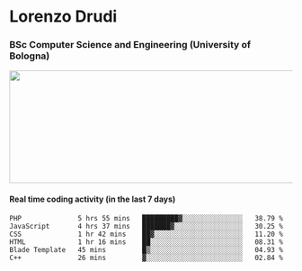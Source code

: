 # Lorenzo Drudi
### BSc Computer Science and Engineering (University of Bologna)

<img src="https://github-readme-stats-lorenzodrudi.vercel.app//api?username=LorenzoDrudi&count_private=true&show_icons=true&theme=gruvbox" height=200px width=550px>

<!---Use wakatime plugins to track the coding time--->
#### Real time coding activity (in the last 7 days)
<!--START_SECTION:waka-->

```text
PHP              5 hrs 55 mins   █████████▓░░░░░░░░░░░░░░░   38.79 %
JavaScript       4 hrs 37 mins   ███████▓░░░░░░░░░░░░░░░░░   30.25 %
CSS              1 hr 42 mins    ██▓░░░░░░░░░░░░░░░░░░░░░░   11.20 %
HTML             1 hr 16 mins    ██░░░░░░░░░░░░░░░░░░░░░░░   08.31 %
Blade Template   45 mins         █▒░░░░░░░░░░░░░░░░░░░░░░░   04.93 %
C++              26 mins         ▓░░░░░░░░░░░░░░░░░░░░░░░░   02.84 %
```

<!--END_SECTION:waka-->
